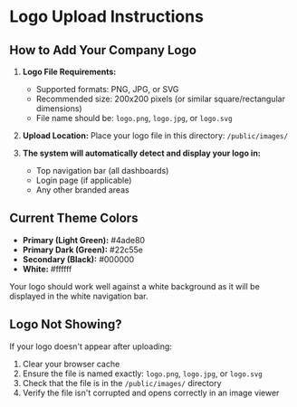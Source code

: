 # Logo Upload Instructions

## How to Add Your Company Logo

1. **Logo File Requirements:**
   - Supported formats: PNG, JPG, or SVG
   - Recommended size: 200x200 pixels (or similar square/rectangular dimensions)
   - File name should be: `logo.png`, `logo.jpg`, or `logo.svg`

2. **Upload Location:**
   Place your logo file in this directory: `/public/images/`

3. **The system will automatically detect and display your logo in:**
   - Top navigation bar (all dashboards)
   - Login page (if applicable)
   - Any other branded areas

## Current Theme Colors
- **Primary (Light Green):** #4ade80
- **Primary Dark (Green):** #22c55e
- **Secondary (Black):** #000000
- **White:** #ffffff

Your logo should work well against a white background as it will be displayed in the white navigation bar.

## Logo Not Showing?
If your logo doesn't appear after uploading:
1. Clear your browser cache
2. Ensure the file is named exactly: `logo.png`, `logo.jpg`, or `logo.svg`
3. Check that the file is in the `/public/images/` directory
4. Verify the file isn't corrupted and opens correctly in an image viewer